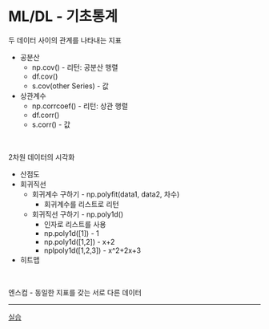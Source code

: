 # ML/DL - 기초통계

두 데이터 사이의 관계를 나타내는 지표
- 공분산 
    - np.cov() - 리턴: 공분산 행렬
    - df.cov()
    - s.cov(other Series) - 값
- 상관계수
    - np.corrcoef() - 리턴: 상관 행렬
    - df.corr()
    - s.corr() - 값
<br>

2차원 데이터의 시각화
- 산점도
- 회귀직선
    - 회귀계수 구하기 - np.polyfit(data1, data2, 차수)
        - 회귀계수를 리스트로 리턴
    - 회귀직선 구하기 - np.poly1d()
        - 인자로 리스트를 사용
        - np.poly1d([1]) - 1
        - np.poly1d([1,2]) - x+2
        - nplpoly1d([1,2,3]) - x^2+2x+3
- 히트맵

<br>

엔스컴 - 동일한 지표를 갖는 서로 다른 데이터

---

[실습](http://localhost:8888/tree/%EA%B8%B0%EC%B4%88%ED%86%B5%EA%B3%84_0714)